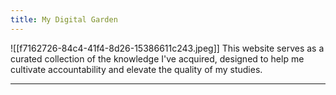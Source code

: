```yaml
---
title: My Digital Garden
---
```


![[f7162726-84c4-41f4-8d26-15386611c243.jpeg]]
This website serves as a curated collection of the knowledge I've acquired, designed to help me cultivate accountability and elevate the quality of my studies.

---

